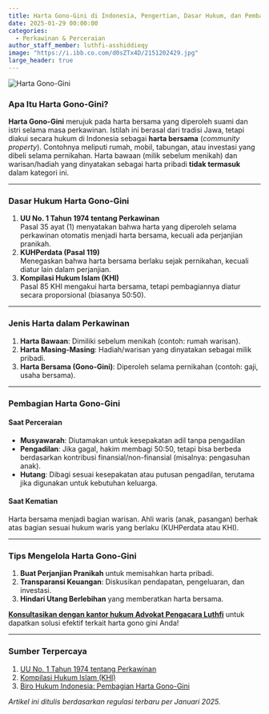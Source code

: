 ```yaml
---
title: Harta Gono-Gini di Indonesia, Pengertian, Dasar Hukum, dan Pembagian
date: 2025-01-29 00:00:00
categories:
  - Perkawinan & Perceraian
author_staff_member: luthfi-asshiddieqy
image: "https://i.ibb.co.com/d0sZTx4D/2151202429.jpg"
large_header: true
---
```


![Harta Gono-Gini](https://i.ibb.co.com/d0sZTx4D/2151202429.jpg)  

### Apa Itu Harta Gono-Gini? 
**Harta Gono-Gini** merujuk pada harta bersama yang diperoleh suami dan istri selama masa perkawinan. Istilah ini berasal dari tradisi Jawa, tetapi diakui secara hukum di Indonesia sebagai **harta bersama** (_community property_). Contohnya meliputi rumah, mobil, tabungan, atau investasi yang dibeli selama pernikahan. Harta bawaan (milik sebelum menikah) dan warisan/hadiah yang dinyatakan sebagai harta pribadi **tidak termasuk** dalam kategori ini.

---

### Dasar Hukum Harta Gono-Gini
1. **UU No. 1 Tahun 1974 tentang Perkawinan**  
   Pasal 35 ayat (1) menyatakan bahwa harta yang diperoleh selama perkawinan otomatis menjadi harta bersama, kecuali ada perjanjian pranikah.  
2. **KUHPerdata (Pasal 119)**  
   Menegaskan bahwa harta bersama berlaku sejak pernikahan, kecuali diatur lain dalam perjanjian.  
3. **Kompilasi Hukum Islam (KHI)**  
   Pasal 85 KHI mengakui harta bersama, tetapi pembagiannya diatur secara proporsional (biasanya 50:50).  

---

### Jenis Harta dalam Perkawinan
1. **Harta Bawaan**: Dimiliki sebelum menikah (contoh: rumah warisan).  
2. **Harta Masing-Masing**: Hadiah/warisan yang dinyatakan sebagai milik pribadi.  
3. **Harta Bersama (Gono-Gini)**: Diperoleh selama pernikahan (contoh: gaji, usaha bersama).  

---

### Pembagian Harta Gono-Gini
#### Saat Perceraian
- **Musyawarah**: Diutamakan untuk kesepakatan adil tanpa pengadilan
- **Pengadilan**: Jika gagal, hakim membagi 50:50, tetapi bisa berbeda berdasarkan kontribusi finansial/non-finansial (misalnya: pengasuhan anak).  
- **Hutang**: Dibagi sesuai kesepakatan atau putusan pengadilan, terutama jika digunakan untuk kebutuhan keluarga.  

#### Saat Kematian
Harta bersama menjadi bagian warisan. Ahli waris (anak, pasangan) berhak atas bagian sesuai hukum waris yang berlaku (KUHPerdata atau KHI).  

---

### Tips Mengelola Harta Gono-Gini
1. **Buat Perjanjian Pranikah** untuk memisahkan harta pribadi.  
2. **Transparansi Keuangan**: Diskusikan pendapatan, pengeluaran, dan investasi.  
3. **Hindari Utang Berlebihan** yang memberatkan harta bersama.  

<b><a href="https://advokatluthfi.com/contact/">Konsultasikan dengan kantor hukum Advokat Pengacara Luthfi</a></b> untuk dapatkan solusi efektif terkait harta gono gini Anda!

---

### Sumber Terpercaya
1. [UU No. 1 Tahun 1974 tentang Perkawinan](https://equal.co.id/harta-gono-gini-ketahuilah-dasar-hukum-dan-pemahamanya-bag-1/)  
2. [Kompilasi Hukum Islam (KHI)](https://www.hukumonline.com/klinik/a/warisan-dan-harta-gonogini-cl6967/)  
3. [Biro Hukum Indonesia: Pembagian Harta Gono-Gini](https://birohukumindonesia.com/pembagian-harta-gono-gini/)  

*Artikel ini ditulis berdasarkan regulasi terbaru per Januari 2025.*